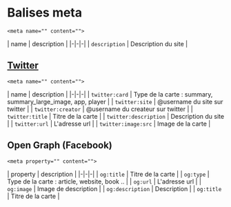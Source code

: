 # Balises meta
```
<meta name="" content="">
```
| name | description |
|-|-|-|
| `description` | Description du site |
## [Twitter](https://developer.twitter.com/en/docs/tweets/optimize-with-cards/guides/getting-started)
```
<meta name="" content="">
```
| name | description |
|-|-|-|
| `twitter:card` | Type de la carte : summary, summary_large_image, app, player  |
| `twitter:site` | @username du site sur twitter |
| `twitter:creator` | @username du createur sur twitter |
| `twitter:title` | Titre de la carte |
| `twitter:description` | Description du site  |
| `twitter:url` | L'adresse url |
| `twitter:image:src` | Image de la carte |

## Open Graph (Facebook)
```
<meta property="" content="">
```
| property | description |
|-|-|-|
| `og:title` | Titre de la carte |
| `og:type` | Type de la carte : article, website, book .. |
| `og:url` | L'adresse url |
| `og:image` | Image de description |
| `og:description` | Description |
| `og:title` | Titre de la carte |